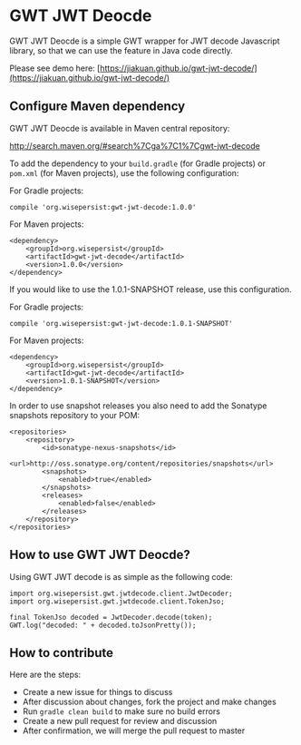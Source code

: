 # GWT JWT Deocde

GWT JWT Deocde is a simple GWT wrapper for JWT decode Javascript library, so that we can use the feature in Java code directly.

Please see demo here: [https://jiakuan.github.io/gwt-jwt-decode/](https://jiakuan.github.io/gwt-jwt-decode/)

## Configure Maven dependency

GWT JWT Deocde is available in Maven central repository:

http://search.maven.org/#search%7Cga%7C1%7Cgwt-jwt-decode

To add the dependency to your `build.gradle` (for Gradle projects) or `pom.xml` (for Maven projects), use the following configuration:

For Gradle projects:

```
compile 'org.wisepersist:gwt-jwt-decode:1.0.0'
```

For Maven projects:

```
<dependency>
    <groupId>org.wisepersist</groupId>
    <artifactId>gwt-jwt-decode</artifactId>
    <version>1.0.0</version>
</dependency>
```

If you would like to use the 1.0.1-SNAPSHOT release, use this configuration.

For Gradle projects:

```
compile 'org.wisepersist:gwt-jwt-decode:1.0.1-SNAPSHOT'
```

For Maven projects:

```
<dependency>
    <groupId>org.wisepersist</groupId>
    <artifactId>gwt-jwt-decode</artifactId>
    <version>1.0.1-SNAPSHOT</version>
</dependency>
```

In order to use snapshot releases you also need to add the Sonatype snapshots repository to your POM:

```
<repositories>
    <repository>
        <id>sonatype-nexus-snapshots</id>
        <url>http://oss.sonatype.org/content/repositories/snapshots</url>
        <snapshots>
            <enabled>true</enabled>
        </snapshots>
        <releases>
            <enabled>false</enabled>
        </releases>
    </repository>
</repositories>
```

## How to use GWT JWT Deocde?

Using GWT JWT decode is as simple as the following code:

```
import org.wisepersist.gwt.jwtdecode.client.JwtDecoder;
import org.wisepersist.gwt.jwtdecode.client.TokenJso;

final TokenJso decoded = JwtDecoder.decode(token);
GWT.log("decoded: " + decoded.toJsonPretty());
```

## How to contribute

Here are the steps:

* Create a new issue for things to discuss
* After discussion about changes, fork the project and make changes
* Run `gradle clean build` to make sure no build errors
* Create a new pull request for review and discussion
* After confirmation, we will merge the pull request to master
